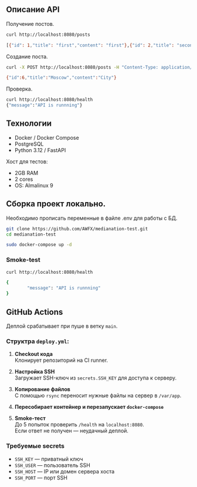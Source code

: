 ## Описание API

Получение постов.
```bash
curl http://localhost:8080/posts

[{"id": 1,"title": "first","content": "first"},{"id": 2,"title": "second","content": "second"},{"id": 3,"title": "third","content": "third"},{"id": 4,"title": "Moscow","content": "MSU"},{"id": 5,"title": "Tyumen","content": "UTMN"}]
```

Создание поста.
```bash
curl -X POST http://localhost:8080/posts -H "Content-Type: application/json" -d '{"title":"Los","content":"Angeles"}'

{"id":6,"title":"Moscow","content":"City"}
```

Проверка.

```bash
curl http://localhost:8080/health
{"message":"API is runnning"}
```
## **Технологии**

- Docker / Docker Compose
- PostgreSQL
- Python 3.12 / FastAPI

Хост для тестов:
- 2GB RAM
- 2 cores
- OS: Almalinux 9

## Сборка проект локально.

Необходимо прописать переменные в файле .env для работы с БД.

```bash
git clone https://github.com/AWFX/medianation-test.git
cd medianation-test

sudo docker-compose up -d                                                                
```

### Smoke-test

```bash                          
curl http://localhost:8080/health

{                                   
        "message": "API is runnning"
}            
```

## GitHub Actions

Деплой срабатывает при пуше в ветку `main`.

### Структра `deploy.yml`:

1. **Checkout кода**  
   Клонирует репозиторий на CI runner.

2. **Настройка SSH**  
   Загружает SSH-ключ из `secrets.SSH_KEY` для доступа к серверу.

3. **Копирование файлов**  
   С помощью `rsync` переносит нужные файлы на сервер в `/var/app`.  

4. **Пересобирает контейнер и перезапускает `docker-compose`**  

5. **Smoke-тест**  
   До 5 попыток проверить `/health` на `localhost:8080`.  
   Если ответ не получен — неудачный деплой.

### Требуемые secrets

- `SSH_KEY` — приватный ключ 
- `SSH_USER` — пользователь SSH
- `SSH_HOST` — IP или домен сервера хоста
- `SSH_PORT` — порт SSH


